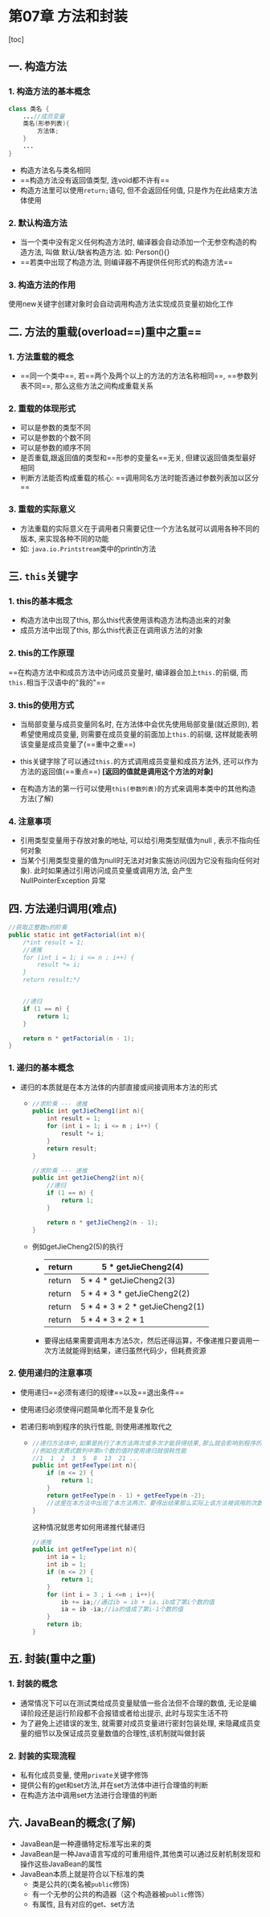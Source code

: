 # 第07章 方法和封装

[toc]

## 一. 构造方法

### 1. 构造方法的基本概念

```java
class 类名 {
    ...//成员变量
    类名(形参列表){
        方法体;
    }
    ...
}
```

- 构造方法名与类名相同
- ==构造方法没有返回值类型, 连void都不许有==
- 构造方法里可以使用`return;`语句, 但不会返回任何值, 只是作为在此结束方法体使用

### 2. 默认构造方法

- 当一个类中没有定义任何构造方法时, 编译器会自动添加一个无参空构造的构造方法, 叫做 默认/缺省构造方法. 如: Person(){}
- ==若类中出现了构造方法, 则编译器不再提供任何形式的构造方法==

### 3. 构造方法的作用

使用new关键字创建对象时会自动调用构造方法实现成员变量初始化工作

## 二. 方法的重载(overload==)重中之重==

### 1. 方法重载的概念

- ==同一个类中==, 若==两个及两个以上的方法的方法名称相同==, ==参数列表不同==, 那么这些方法之间构成重载关系

### 2. 重载的体现形式

- 可以是参数的类型不同
- 可以是参数的个数不同
- 可以是参数的顺序不同
- 是否重载,跟返回值的类型和==形参的变量名==无关, 但建议返回值类型最好相同
- 判断方法能否构成重载的核心: ==调用同名方法时能否通过参数列表加以区分==

### 3. 重载的实际意义

- 方法重载的实际意义在于调用者只需要记住一个方法名就可以调用各种不同的版本, 来实现各种不同的功能
- 如: `java.io.Printstream`类中的println方法

## 三. `this`关键字

### 1. this的基本概念

- 构造方法中出现了this, 那么this代表使用该构造方法构造出来的对象
- 成员方法中出现了this, 那么this代表正在调用该方法的对象

### 2. this的工作原理

==在构造方法中和成员方法中访问成员变量时, 编译器会加上`this.`的前缀, 而`this.`相当于汉语中的"我的"== 

### 3. this的使用方式

- 当局部变量与成员变量同名时, 在方法体中会优先使用局部变量(就近原则), 若希望使用成员变量, 则需要在成员变量的前面加上`this.`的前缀, 这样就能表明该变量是成员变量了(==重中之重==)
- this关键字除了可以通过`this.`的方式调用成员变量和成员方法外, 还可以作为方法的返回值(==重点==)   **[返回的值就是调用这个方法的对象]**

- 在构造方法的第一行可以使用`this(参数列表)`的方式来调用本类中的其他构造方法(了解)

### 4. 注意事项

- 引用类型变量用于存放对象的地址, 可以给引用类型赋值为null , 表示不指向任何对象
- 当某个引用类型变量的值为null时无法对对象实施访问(因为它没有指向任何对象). 此时如果通过引用访问成员变量或调用方法, 会产生 NullPointerException 异常

## 四. 方法递归调用(难点)

```java
//获取正整数n的阶乘
public static int getFactorial(int n){
	/*int result = 1;
	//递推
	for (int i = 1; i <= n ; i++) {
		result *= i;
	}
	return result;*/


	//递归
	if (1 == n) {
		return 1;
	}

	return n * getFactorial(n - 1);
}
```

### 1. 递归的基本概念

- 递归的本质就是在本方法体的内部直接或间接调用本方法的形式

  - ```java
    //求阶乘 --- 递推
    public int getJieCheng1(int n){
    	int result = 1;
    	for (int i = 1; i <= n ; i++) {
    		result *= i;
    	}
    	return result;
    }
    
    //求阶乘 --- 递推
    public int getJieCheng2(int n){
    	//递归
    	if (1 == n) {
    		return 1;
    	}
    
    	return n * getJieCheng2(n - 1);
    }
    
    ```

  - 例如getJieCheng2(5)的执行

    - | return | 5 \* getJieCheng2(4)              |
      | ------ | --------------------------------- |
      | return | 5 \* 4 * getJieCheng2(3)          |
      | return | 5 \* 4 * 3 * getJieCheng2(2)      |
      | return | 5 \* 4 * 3 * 2 \* getJieCheng2(1) |
      | return | 5 \* 4 * 3 * 2 \* 1               |

    - 要得出结果需要调用本方法5次，然后还得运算，不像递推只要调用一次方法就能得到结果，递归虽然代码少，但耗费资源

### 2. 使用递归的注意事项

- 使用递归==必须有递归的规律==以及==退出条件==

- 使用递归必须使得问题简单化而不是复杂化

- 若递归影响到程序的执行性能, 则使用递推取代之

  - ```java
    //递归方法体中,如果是执行了本方法两次或多次才能获得结果,那么就会影响到程序的执行性能,最好考虑其他的方法
    //例如在求费式数列中第n个数的值时使用递归就很耗性能
    //1  1  2  3  5  8  13  21 ...
    public int getFeeType(int n){
    	if (n <= 2) {
    		return 1;
    	}
    	return getFeeType(n - 1) + getFeeType(n -2);
        //这里在本方法中出现了本方法两次，要得出结果那么实际上该方法被调用的次数将会是2的n次方级别的，想一下要得到第100个数的值就得调用getFreeType方法2的100次方次
    }
    ```
    
    这种情况就思考如何用递推代替递归
    
    ```java
    //递推
    public int getFeeType(int n){
        int ia = 1;
        int ib = 1;
    	if (n <= 2) {
    		return 1;
    	}
        for (int i = 3 ; i <=n ; i++){
            ib += ia;//通过ib = ib + ia，ib成了第i个数的值
            ia = ib -ia;//ia的值成了第i-1个数的值
        }
    	return ib;
    }
    ```
    
    





## 五. 封装(重中之重)

### 1. 封装的概念

- 通常情况下可以在测试类给成员变量赋值一些合法但不合理的数值, 无论是编译阶段还是运行阶段都不会报错或者给出提示, 此时与现实生活不符
- 为了避免上述错误的发生, 就需要对成员变量进行密封包装处理, 来隐藏成员变量的细节以及保证成员变量数值的合理性,该机制就叫做封装

### 2. 封装的实现流程

- 私有化成员变量, 使用`private`关键字修饰
- 提供公有的get和set方法,并在set方法体中进行合理值的判断
- 在构造方法中调用set方法进行合理值的判断

## 六. JavaBean的概念(了解)

- JavaBean是一种遵循特定标准写出来的类
- JavaBean是一种Java语言写成的可重用组件,其他类可以通过反射机制发现和操作这些JavaBean的属性
- JavaBean本质上就是符合以下标准的类
  - 类是公共的(类名被`public`修饰)
  - 有一个无参的公共的构造器（这个构造器被`public`修饰）
  - 有属性, 且有对应的get、set方法



